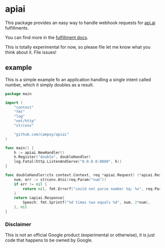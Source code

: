 # apiai

This package provides an easy way to handle webhook requests for
[api.ai](https://api.ai) fulfillments.

You can find more in the [fulfillment docs](https://api.ai/docs/fulfillment).

This is totally experimental for now, so please file let me know what you think about it.
File issues!

## example

This is a simple example fo an application handling a single intent called number,
which it simply doubles as a result.

[embedmd]:# (example/main.go /package main/ $)
```go
package main

import (
	"context"
	"fmt"
	"log"
	"net/http"
	"strconv"

	"github.com/campoy/apiai"
)

func main() {
	h := apiai.NewHandler()
	h.Register("double", doubleHandler)
	log.Fatal(http.ListenAndServe("0.0.0.0:8080", h))
}

func doubleHandler(ctx context.Context, req *apiai.Request) (*apiai.Response, error) {
	num, err := strconv.Atoi(req.Param("num"))
	if err != nil {
		return nil, fmt.Errorf("could not parse number %q: %v", req.Param("number"), err)
	}
	return &apiai.Response{
		Speech: fmt.Sprintf("%d times two equals %d", num, 2*num),
	}, nil
}
```

### Disclaimer

This is not an official Google product (experimental or otherwise), it is just
code that happens to be owned by Google.
